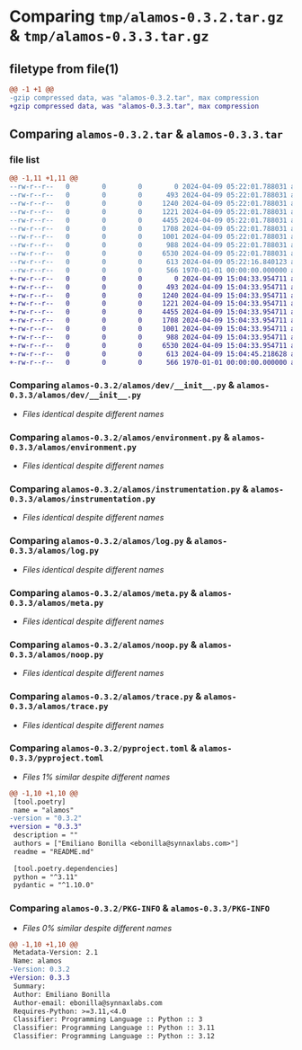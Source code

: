 # Comparing `tmp/alamos-0.3.2.tar.gz` & `tmp/alamos-0.3.3.tar.gz`

## filetype from file(1)

```diff
@@ -1 +1 @@
-gzip compressed data, was "alamos-0.3.2.tar", max compression
+gzip compressed data, was "alamos-0.3.3.tar", max compression
```

## Comparing `alamos-0.3.2.tar` & `alamos-0.3.3.tar`

### file list

```diff
@@ -1,11 +1,11 @@
--rw-r--r--   0        0        0        0 2024-04-09 05:22:01.788031 alamos-0.3.2/README.md
--rw-r--r--   0        0        0      493 2024-04-09 05:22:01.788031 alamos-0.3.2/alamos/__init__.py
--rw-r--r--   0        0        0     1240 2024-04-09 05:22:01.788031 alamos-0.3.2/alamos/dev/__init__.py
--rw-r--r--   0        0        0     1221 2024-04-09 05:22:01.788031 alamos-0.3.2/alamos/environment.py
--rw-r--r--   0        0        0     4455 2024-04-09 05:22:01.788031 alamos-0.3.2/alamos/instrumentation.py
--rw-r--r--   0        0        0     1708 2024-04-09 05:22:01.788031 alamos-0.3.2/alamos/log.py
--rw-r--r--   0        0        0     1001 2024-04-09 05:22:01.788031 alamos-0.3.2/alamos/meta.py
--rw-r--r--   0        0        0      988 2024-04-09 05:22:01.788031 alamos-0.3.2/alamos/noop.py
--rw-r--r--   0        0        0     6530 2024-04-09 05:22:01.788031 alamos-0.3.2/alamos/trace.py
--rw-r--r--   0        0        0      613 2024-04-09 05:22:16.840123 alamos-0.3.2/pyproject.toml
--rw-r--r--   0        0        0      566 1970-01-01 00:00:00.000000 alamos-0.3.2/PKG-INFO
+-rw-r--r--   0        0        0        0 2024-04-09 15:04:33.954711 alamos-0.3.3/README.md
+-rw-r--r--   0        0        0      493 2024-04-09 15:04:33.954711 alamos-0.3.3/alamos/__init__.py
+-rw-r--r--   0        0        0     1240 2024-04-09 15:04:33.954711 alamos-0.3.3/alamos/dev/__init__.py
+-rw-r--r--   0        0        0     1221 2024-04-09 15:04:33.954711 alamos-0.3.3/alamos/environment.py
+-rw-r--r--   0        0        0     4455 2024-04-09 15:04:33.954711 alamos-0.3.3/alamos/instrumentation.py
+-rw-r--r--   0        0        0     1708 2024-04-09 15:04:33.954711 alamos-0.3.3/alamos/log.py
+-rw-r--r--   0        0        0     1001 2024-04-09 15:04:33.954711 alamos-0.3.3/alamos/meta.py
+-rw-r--r--   0        0        0      988 2024-04-09 15:04:33.954711 alamos-0.3.3/alamos/noop.py
+-rw-r--r--   0        0        0     6530 2024-04-09 15:04:33.954711 alamos-0.3.3/alamos/trace.py
+-rw-r--r--   0        0        0      613 2024-04-09 15:04:45.218628 alamos-0.3.3/pyproject.toml
+-rw-r--r--   0        0        0      566 1970-01-01 00:00:00.000000 alamos-0.3.3/PKG-INFO
```

### Comparing `alamos-0.3.2/alamos/dev/__init__.py` & `alamos-0.3.3/alamos/dev/__init__.py`

 * *Files identical despite different names*

### Comparing `alamos-0.3.2/alamos/environment.py` & `alamos-0.3.3/alamos/environment.py`

 * *Files identical despite different names*

### Comparing `alamos-0.3.2/alamos/instrumentation.py` & `alamos-0.3.3/alamos/instrumentation.py`

 * *Files identical despite different names*

### Comparing `alamos-0.3.2/alamos/log.py` & `alamos-0.3.3/alamos/log.py`

 * *Files identical despite different names*

### Comparing `alamos-0.3.2/alamos/meta.py` & `alamos-0.3.3/alamos/meta.py`

 * *Files identical despite different names*

### Comparing `alamos-0.3.2/alamos/noop.py` & `alamos-0.3.3/alamos/noop.py`

 * *Files identical despite different names*

### Comparing `alamos-0.3.2/alamos/trace.py` & `alamos-0.3.3/alamos/trace.py`

 * *Files identical despite different names*

### Comparing `alamos-0.3.2/pyproject.toml` & `alamos-0.3.3/pyproject.toml`

 * *Files 1% similar despite different names*

```diff
@@ -1,10 +1,10 @@
 [tool.poetry]
 name = "alamos"
-version = "0.3.2"
+version = "0.3.3"
 description = ""
 authors = ["Emiliano Bonilla <ebonilla@synnaxlabs.com>"]
 readme = "README.md"
 
 [tool.poetry.dependencies]
 python = "^3.11"
 pydantic = "^1.10.0"
```

### Comparing `alamos-0.3.2/PKG-INFO` & `alamos-0.3.3/PKG-INFO`

 * *Files 0% similar despite different names*

```diff
@@ -1,10 +1,10 @@
 Metadata-Version: 2.1
 Name: alamos
-Version: 0.3.2
+Version: 0.3.3
 Summary: 
 Author: Emiliano Bonilla
 Author-email: ebonilla@synnaxlabs.com
 Requires-Python: >=3.11,<4.0
 Classifier: Programming Language :: Python :: 3
 Classifier: Programming Language :: Python :: 3.11
 Classifier: Programming Language :: Python :: 3.12
```


